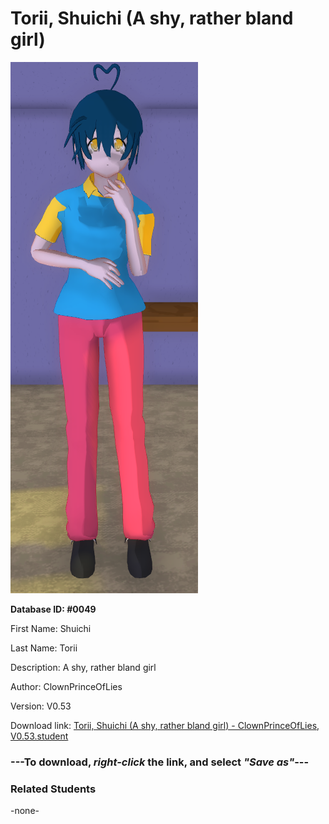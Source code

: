 # Torii, Shuichi (A shy, rather bland girl)

<img src="../../Files/Images/Torii, Shuichi (A shy, rather bland girl).png" title="Torii, Shuichi (A shy, rather bland girl) - ClownPrinceOfLies, V0.53">

**Database ID: #0049**

First Name: Shuichi

Last Name: Torii

Description: A shy, rather bland girl

Author: ClownPrinceOfLies

Version: V0.53

Download link: <a href="https://raw.githubusercontent.com/Arbiter1223/Daigaku-Gurashi-Custom-Students/master/Files/Student%20Files/Torii%2C%20Shuichi%20(A%20shy%2C%20rather%20bland%20girl)%20-%20ClownPrinceOfLies%2C%20V0.53.student">Torii, Shuichi (A shy, rather bland girl) - ClownPrinceOfLies, V0.53.student</a>

### ---**To download, _right-click_ the link, and select _"Save as"_**---

### Related Students

-none-
